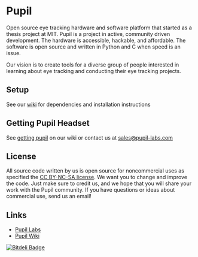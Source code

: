 # Pupil
Open source eye tracking hardware and software platform that started as a thesis project at MIT. Pupil is a project in active, community driven development. The hardware is accessible, hackable, and affordable. The software is open source and written in Python and C when speed is an issue.

Our vision is to create tools for a diverse group of people interested in learning about eye tracking and conducting their eye tracking projects.

## Setup
See our [wiki](https://code.google.com/p/pupil/wiki/Installation "wiki") for dependencies and installation instructions

## Getting Pupil Headset
See [getting pupil](https://code.google.com/p/pupil/wiki/Getting_Pupil "getting pupil") on our wiki or contact us at <sales@pupil-labs.com>

## License
All source code written by us is open source for noncommercial uses as specified the [CC BY-NC-SA license](http://creativecommons.org/licenses/by-nc-sa/3.0/ "CC BY-NC-SA license"). We want you to change and improve the code. Just make sure to credit us, and we hope that you will share your work with the Pupil community.  If you have questions or ideas about commercial use, send us an email!

## Links
 - [Pupil Labs](http://pupil-labs.com "Pupil Labs")
 - [Pupil Wiki](https://code.google.com/p/pupil/wiki/Headset_Intro?tm=6 "Pupil Wiki")

 [![Bitdeli Badge](https://d2weczhvl823v0.cloudfront.net/pupil-labs/pupil/trend.png)](https://bitdeli.com/free "Bitdeli Badge")